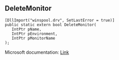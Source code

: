 ## DeleteMonitor

```
[DllImport("winspool.drv", SetLastError = true)]
public static extern bool DeleteMonitor(
   IntPtr pName,
   IntPtr pEnvironment,
   IntPtr pMonitorName
);
```

Microsoft documentation: [Link](https://learn.microsoft.com/en-us/windows/win32/printdocs/deletemonitor)
